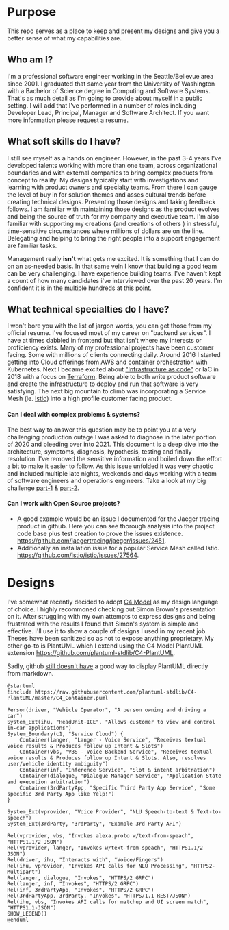 # Purpose
This repo serves as a place to keep and present my designs and give you a better sense of what my capabilities are. 

## Who am I?  
I'm a professional software engineer working in the Seattle/Bellevue area since 2001. I graduated that same year from the University of Washington with a Bachelor of Science degree in Computing and Software Systems. That's as much detail as I'm going to provide about myself in a public setting. I will add that I've performed in a number of roles including Developer Lead, Principal, Manager and Software Architect. If you want more information please request a resume. 

## What soft skills do I have?
I still see myself as a hands on engineer. However, in the past 3-4 years I've developed talents working with more than one team, across organizational boundaries and with external companies to bring complex products from concept to reality.  My designs typically start with investigations and learning with product owners and specialty teams. From there I can gauge the level of buy in for solution themes and asses cultural trends before creating technical designs. Presenting those designs and taking feedback follows.  I am familiar with maintaining those designs as the product evolves and being the source of truth for my company and executive team. I'm also familiar with supporting my creations (and creations of others ) in stressful, time-sensitive circumstances where millions of dollars are on the line. Delegating and helping to bring the right people into a support engagement are familiar tasks. 

Management really **isn't** what gets me excited. It is something that I can do on an as-needed basis.  In that same vein I know that building a good team can be very challenging. I have experience building teams. I've haven't kept a count of how many candidates i've interviewed over the past 20 years. I'm confident it is in the multiple hundreds at this point. 

## What technical specialties do I have?
I won't bore you with the list of jargon words, you can get those from my official resume. I've focused most of my career on "backend services". I have at times dabbled in frontend but that isn't where my interests or proficiency exists. Many of my professional projects have been customer facing. Some with millions of clients connecting daily.  Around 2016 I started getting into Cloud offerings from AWS and container orchestration with Kubernetes. Next I became excited about ["Infrastructure as code"](https://en.wikipedia.org/wiki/Infrastructure_as_code) or IaC in 2018 with a focus on [Terraform](https://www.terraform.io/).  Being able to both write product software and create the infrastructure to deploy and run that software is very satisfying. The next big mountain to climb was incorporating a Service Mesh (ie. [Istio](https://istio.io/)) into a high profile customer facing product. 


#### Can I deal with complex problems & systems?
The best way to answer this question may be to point you at a very challenging production outage I was asked to diagnose in the later portion of 2020 and bleeding over into 2021. This document is a deep dive into the architecture, symptoms, diagnosis, hypothesis, testing and finally resolution. I've removed the sensitive information and boiled down the effort a bit to make it easier to follow. As this issue unfolded it was very chaotic and included multiple late nights, weekends and days working with a team of software engineers and operations engineers. Take a look at my big challenge [part-1](https://github.com/Heraclitus/wiki/blob/master/aws/connection_behavior.md) & [part-2](https://github.com/Heraclitus/wiki/blob/master/aws/connection_behavior_2.md).
 

#### Can I work with Open Source projects?
* A good example would be an issue I documented for the Jaeger tracing product in github. Here you can see  thorough analysis into the project code base plus test creation to prove the issues existence. https://github.com/jaegertracing/jaeger/issues/2451. 
* Additionally an installation issue for a popular Service Mesh called Istio. https://github.com/istio/istio/issues/27564.


# Designs
I've somewhat recently decided to adopt [C4 Model](https://c4model.com/) as my design language of choice. I highly recommoned checking out Simon Brown's presentation on it. After struggling with my own attempts to express designs and being frustrated with the results I found that Simon's system is simple and effective.  I'll use it to show a couple of designs I used in my recent job. Theses have been sanitized so as not to expose anything proprietary. My other go-to is PlantUML which I extend using the C4 Model PlantUML extension https://github.com/plantuml-stdlib/C4-PlantUML. 

Sadly, github [still doesn't have](https://github.community/t/support-uml-diagrams-in-markdown-with-plantuml-syntax/626/38) a good way to display PlantUML directly from markdown. 

```
@startuml
!include https://raw.githubusercontent.com/plantuml-stdlib/C4-PlantUML/master/C4_Container.puml

Person(driver, "Vehicle Operator", "A person owning and driving a car")
System_Ext(ihu, "HeadUnit-ICE", "Allows customer to view and control in-car applications")
System_Boundary(c1, "Service Cloud") {
    Container(langer, "Langer - Voice Service", "Receives textual voice results & Produces follow up Intent & Slots")
    Container(vbs, "VBS - Voice Backend Service", "Receives textual voice results & Produces follow up Intent & Slots. Also, resolves user/vehicle identity ambiguity")
    Container(inf, "Inference Service", "Slot & intent arbitration")
    Container(dialogue, "Dialogue Manager Service", "Application State and execution arbitration")
    Container(3rdPartyApp, "Specific Third Party App Service", "Some specific 3rd Party App like Yelp!")    
}

System_Ext(vprovider, "Voice Provider", "NLU Speech-to-text & Text-to-speech")
System_Ext(3rdParty, "3rdParty", "Example 3rd Party API")

Rel(vprovider, vbs, "Invokes alexa.proto w/text-from-speach", "HTTPS1.1/2 JSON")
Rel(vprovider, langer, "Invokes w/text-from-speach", "HTTPS1.1/2 JSON")
Rel(driver, ihu, "Interacts with", "Voice/Fingers")
Rel(ihu, vprovider, "Invokes API calls for NLU Processing", "HTTPS2-Multipart")
Rel(langer, dialogue, "Invokes", "HTTPS/2 GRPC")
Rel(langer, inf, "Invokes", "HTTPS/2 GRPC")
Rel(inf, 3rdPartyApp, "Invokes", "HTTPS/2 GRPC")
Rel(3rdPartyApp, 3rdParty, "Invokes", "HTTPS/1.1 REST/JSON")
Rel(ihu, vbs, "Invokes API calls for matchup and UI screen match", "HTTPS1.1-JSON")
SHOW_LEGEND()
@enduml
```
